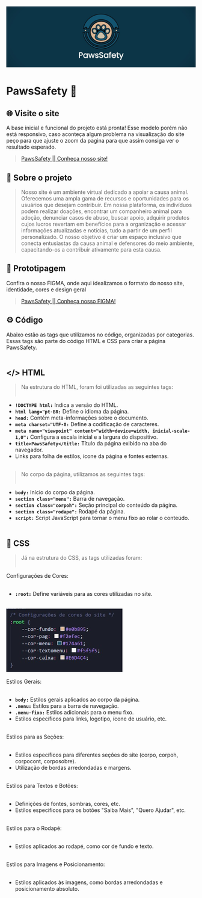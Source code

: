 # <img src="img/capatopo.jpg">
# PawsSafety 🐾

## 🌐 Visite o site 
A base inicial e funcional do projeto está pronta! Esse modelo porém não está responsivo, caso aconteça algum problema na visualização do site peço para que ajuste o zoom da pagina para que assim consiga ver o resultado esperado.<br />
> [PawsSafety || Conheça nosso site! ](https://pawssafety.netlify.app/)

## 📜 Sobre o projeto 
> Nosso site é um ambiente virtual dedicado a apoiar a causa animal. Oferecemos uma ampla gama de recursos e oportunidades para os usuários que desejam contribuir. Em nossa plataforma, os indivíduos podem realizar doações, encontrar um companheiro animal para adoção, denunciar casos de abuso, buscar apoio, adquirir produtos cujos lucros revertam em benefícios para a organização e acessar informações atualizadas e notícias, tudo a partir de um perfil personalizado. O nosso objetivo é criar um espaço inclusivo que conecta entusiastas da causa animal e defensores do meio ambiente, capacitando-os a contribuir ativamente para esta causa.


## 📂 Prototipagem
Confira o nosso FIGMA, onde aqui idealizamos o formato do nosso site, identidade, cores e design geral<br />
> [PawsSafety || Conheça nosso FIGMA! ](https://www.figma.com/file/4BZW83YcSUZudV12h0fniL/PawsSafety-Page?type=design&node-id=0-1&mode=design&t=hGjAcsi8cmQYh7lF-0)


## ⚙️ Código 
Abaixo estão as tags que utilizamos no código, organizadas por categorias. Essas tags são parte do código HTML e CSS para criar a página PawsSafety. <br /><br />

## </> HTML 
> Na estrutura do HTML, foram foi utilizadas as seguintes tags:<br /><br />

* **`!DOCTYPE html:`**  Indica a versão do HTML.<br />
* **`html lang="pt-BR:`** Define o idioma da página.<br />
* **`head:`** Contém meta-informações sobre o documento.<br />
* **`meta charset="UTF-8:`** Define a codificação de caracteres.<br />
* **`meta name="viewpoint" content="width=device=width, inicial-scale-1,0":`** Configura a escala inicial e a largura do dispositivo.<br />
* **`title>PawsSafety</title:`** Título da página exibido na aba do navegador.<br />
*  Links para folha de estilos, ícone da página e fontes externas.<br /><br />

> No corpo da página, utilizamos as seguintes tags:<br /><br />

* **`body:`** Início do corpo da página.<br />
* **`section class="menu":`** Barra de navegação.<br />
* **`section class="corpoh":`** Seção principal do conteúdo da página.<br />
* **`section class="rodape":`** Rodapé da página.<br />
* **`script:`** Script JavaScript para tornar o menu fixo ao rolar o conteúdo.<br /><br />

## 🎨 CSS
> Já na estrutura do CSS, as tags utilizadas foram:<br /><br />

Configurações de Cores:<br /><br />

* **`:root:`** Define variáveis para as cores utilizadas no site.<br /><br />
<img src="img/1root.jpg">

Estilos Gerais:<br /><br />

* **`body:`** Estilos gerais aplicados ao corpo da página.<br />
* **`.menu:`** Estilos para a barra de navegação.<br />
* **`.menu-fixo:`** Estilos adicionais para o menu fixo.<br />
* Estilos específicos para links, logotipo, ícone de usuário, etc.<br /><br />

Estilos para as Seções:<br /><br />

* Estilos específicos para diferentes seções do site (corpo, corpoh, corpocont, corposobre).<br />
* Utilização de bordas arredondadas e margens.<br /><br />

Estilos para Textos e Botões:<br /><br />

* Definições de fontes, sombras, cores, etc.<br />
* Estilos específicos para os botões "Saiba Mais", "Quero Ajudar", etc.<br /><br />

Estilos para o Rodapé:<br /><br />

* Estilos aplicados ao rodapé, como cor de fundo e texto.<br /><br />

Estilos para Imagens e Posicionamento:<br /><br />

* Estilos aplicados às imagens, como bordas arredondadas e posicionamento absoluto.
